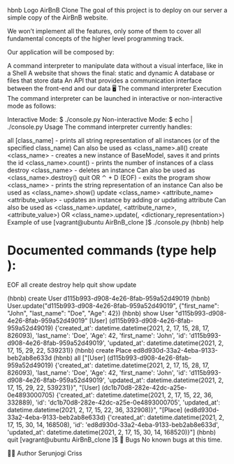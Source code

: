 hbnb Logo
AirBnB Clone
The goal of this project is to deploy on our server a simple copy of the AirBnB website.

We won’t implement all the features, only some of them to cover all fundamental concepts of the higher level programming track.

Our application will be composed by:

A command interpreter to manipulate data without a visual interface, like in a Shell
A website that shows the final: static and dynamic
A database or files that store data
An API that provides a communication interface between the front-end and our data
🖥 The command interpreter
Execution
The command interpreter can be launched in interactive or non-interactive mode as follows:

Interactive Mode: $ ./console.py
Non-interactive Mode: $ echo <command> | ./console.py
Usage
The command interpreter currently handles:

all [class_name] - prints all string representation of all instances (or of the specified class_name)
Can also be used as <class_name>.all()
create <class_name> - creates a new instance of BaseModel, saves it and prints the id
<class_name>.count() - prints the number of instances of a class
destroy <class_name> <id> - deletes an instance
Can also be used as <class_name>.destroy(<id>)
quit OR ⌃ + D (EOF) - exits the program
show <class_name> <id> - prints the string representation of an instance
Can also be used as <class_name>.show(<id>)
update <class_name> <id> <attribute_name> <attribute_value> - updates an instance by adding or updating attribute
Can also be used as <class_name>.update(<id>, <attribute_name>, <attribute_value>) OR <class_name>.update(<id>, <dictionary_representation>)
Example of use
[vagrant@ubuntu AirBnB_clone ]$ ./console.py
(hbnb) help

Documented commands (type help <topic>):
========================================
EOF  all  create  destroy  help  quit  show  update

(hbnb) create User
d115b993-d908-4e26-8fab-959a52d49019
(hbnb) User.update("d115b993-d908-4e26-8fab-959a52d49019", {"first_name": "John", "last_name": "Doe", "Age": 42})
(hbnb) show User "d115b993-d908-4e26-8fab-959a52d49019"
[User] (d115b993-d908-4e26-8fab-959a52d49019) {'created_at': datetime.datetime(2021, 2, 17, 15, 28, 17, 826093), 'last_name': 'Doe', 'Age': 42, 'first_name': 'John', 'id': 'd115b993-d908-4e26-8fab-959a52d49019', 'updated_at': datetime.datetime(2021, 2, 17, 15, 29, 22, 539231)}
(hbnb) create Place
ed8d930d-33a2-4eba-9133-beb2ab8e633d
(hbnb) all
["[User] (d115b993-d908-4e26-8fab-959a52d49019) {'created_at': datetime.datetime(2021, 2, 17, 15, 28, 17, 826093), 'last_name': 'Doe', 'Age': 42, 'first_name': 'John', 'id': 'd115b993-d908-4e26-8fab-959a52d49019', 'updated_at': datetime.datetime(2021, 2, 17, 15, 29, 22, 539231)}", "[User] (dc1b70d8-282e-42dc-a25e-0e4893000705) {'created_at': datetime.datetime(2021, 2, 17, 15, 22, 36, 332889), 'id': 'dc1b70d8-282e-42dc-a25e-0e4893000705', 'updated_at': datetime.datetime(2021, 2, 17, 15, 22, 36, 332908)}", "[Place] (ed8d930d-33a2-4eba-9133-beb2ab8e633d) {'created_at': datetime.datetime(2021, 2, 17, 15, 30, 14, 168508), 'id': 'ed8d930d-33a2-4eba-9133-beb2ab8e633d', 'updated_at': datetime.datetime(2021, 2, 17, 15, 30, 14, 168520)}"]
(hbnb) quit
[vagrant@ubuntu AirBnB_clone ]$
🐞 Bugs
No known bugs at this time.

🧑‍💻 Author
Serunjogi Criss
